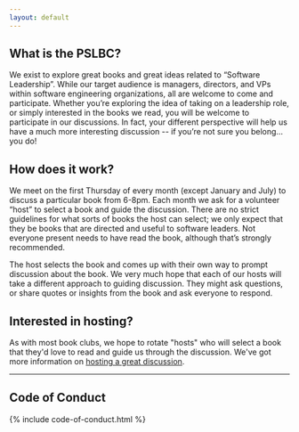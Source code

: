 ```yaml
---
layout: default
---
```


## What is the PSLBC?

We exist to explore great books and great ideas related to “Software Leadership”. While our target audience is managers, directors, and VPs within software engineering organizations, all are welcome to come and participate. Whether you’re exploring the idea of taking on a leadership role, or simply interested in the books we read, you will be welcome to participate in our discussions. In fact, your different perspective will help us have a much more interesting discussion -- if you’re not sure you belong… you do!

## How does it work?

We meet on the first Thursday of every month (except January and July) to discuss a particular book from 6-8pm. Each month we ask for a volunteer “host” to select a book and guide the discussion. There are no strict guidelines for what sorts of books the host can select; we only expect that they be books that are directed and useful to software leaders. Not everyone present needs to have read the book, although that’s strongly recommended.

The host selects the book and comes up with their own way to prompt discussion about the book. We very much hope that each of our hosts will take a different approach to guiding discussion. They might ask questions, or share quotes or insights from the book and ask everyone to respond.

## Interested in hosting?

As with most book clubs, we hope to rotate "hosts" who will select a book that they'd love to read and guide us through the discussion. We've got more information on [hosting a great discussion](hosting.html).

---

## Code of Conduct

{% include code-of-conduct.html %}
